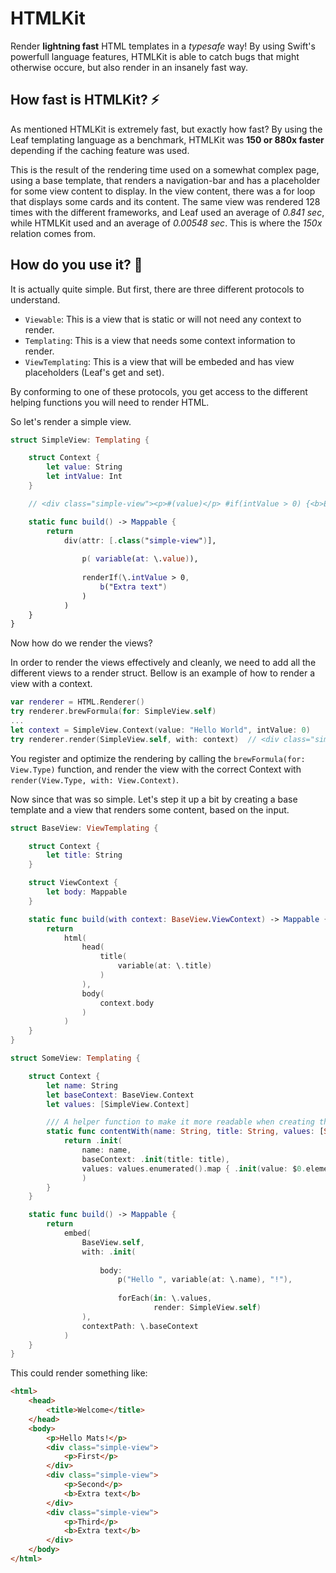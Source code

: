 # HTMLKit

Render **lightning fast** HTML templates in a *typesafe* way!
By using Swift's powerfull language features, HTMLKit is able to catch bugs that might otherwise occure, but also render in an insanely fast way.

## How fast is HTMLKit? ⚡

As mentioned HTMLKit is extremely fast, but exactly how fast?
By using the Leaf templating language as a benchmark, HTMLKit was **150 or 880x faster** depending if the caching feature was used.

This is the result of the rendering time used on a somewhat complex page, using a base template, that renders a navigation-bar and has a placeholder for some view content to display. In the view content, there was a for loop that displays some cards and its content.
The same view was rendered 128 times with the different frameworks, and Leaf used an average of *0.841 sec*, while HTMLKit used and an average of *0.00548 sec*. This is where the *150x* relation comes from.

## How do you use it? 🔧

It is actually quite simple. But first, there are three different protocols to understand.

- `Viewable`: This is a view that is static or will not need any context to render.
- `Templating`: This is a view that needs some context information to render.
-  `ViewTemplating`: This is a view that will be embeded and has view placeholders (Leaf's get and set).

By conforming to one of these protocols, you get access to the different helping functions you will need to render HTML.

So let's render a simple view.
```swift
struct SimpleView: Templating {

    struct Context {
        let value: String
        let intValue: Int
    }

    // <div class="simple-view"><p>#(value)</p> #if(intValue > 0) {<b>Extra text</b>}</div>

    static func build() -> Mappable {
        return
            div(attr: [.class("simple-view")],
            
                p( variable(at: \.value)),
                
                renderIf(\.intValue > 0,
                    b("Extra text")
                )
            )
    }
}
```
Now how do we render the views?

In order to render the views effectively and cleanly, we need to add all the different views to a render struct. 
Bellow is an example of how to render a view with a context.
```swift
var renderer = HTML.Renderer()
try renderer.brewFormula(for: SimpleView.self)
...
let context = SimpleView.Context(value: "Hello World", intValue: 0)
try renderer.render(SimpleView.self, with: context)  // <div class="simple-view"><p>Hello World</p></div>
```
You register and optimize the rendering by calling the `brewFormula(for: View.Type)` function, and render the view with the correct Context with `render(View.Type, with: View.Context)`.

Now since that was so simple. Let's step it up a bit by creating a base template and a view that renders some content, based on the input.

```swift
struct BaseView: ViewTemplating {

    struct Context {
        let title: String
    }

    struct ViewContext {
        let body: Mappable
    }

    static func build(with context: BaseView.ViewContext) -> Mappable {
        return
            html(
                head(
                    title(
                        variable(at: \.title)
                    )
                ),
                body(
                    context.body
                )
            )
    }
}

struct SomeView: Templating {

    struct Context {
        let name: String
        let baseContext: BaseView.Context
        let values: [SimpleView.Context]

        /// A helper function to make it more readable when creating the context
        static func contentWith(name: String, title: String, values: [String]) -> Context {
            return .init(
                name: name, 
                baseContext: .init(title: title), 
                values: values.enumerated().map { .init(value: $0.element, intValue: $0.offset) }
                )
        }
    }

    static func build() -> Mappable {
        return
            embed(
                BaseView.self,
                with: .init(
                
                    body:         
                        p("Hello ", variable(at: \.name), "!"),
                        
                        forEach(in: \.values, 
                                render: SimpleView.self)
                ),
                contextPath: \.baseContext
            )
    }
}
```
This could render something like:
```html
<html>
    <head>
        <title>Welcome</title>
    </head>
    <body>
        <p>Hello Mats!</p>
        <div class="simple-view">
            <p>First</p>
        </div>
        <div class="simple-view">
            <p>Second</p>
            <b>Extra text</b>
        </div>
        <div class="simple-view">
            <p>Third</p>
            <b>Extra text</b>
        </div>
    </body>
</html>
```
